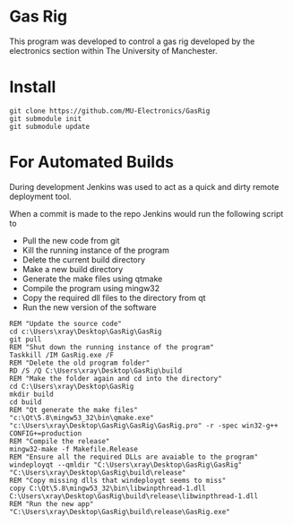 # Gas Rig

This program was developed to control a gas rig developed by the electronics section within The University of Manchester.

# Install

```
git clone https://github.com/MU-Electronics/GasRig
git submodule init
git submodule update
```


# For Automated Builds

During development Jenkins was used to act as a quick and dirty remote deployment tool.

When a commit is made to the repo Jenkins would run the following script to

  * Pull the new code from git
  * Kill the running instance of the program
  * Delete the current build directory
  * Make a new build directory
  * Generate the make files using qtmake
  * Compile the program using mingw32
  * Copy the required dll files to the directory from qt
  * Run the new version of the software

```
REM "Update the source code"
cd c:\Users\xray\Desktop\GasRig\GasRig
git pull
REM "Shut down the running instance of the program"
Taskkill /IM GasRig.exe /F
REM "Delete the old program folder"
RD /S /Q C:\Users\xray\Desktop\GasRig\build
REM "Make the folder again and cd into the directory"
cd C:\Users\xray\Desktop\GasRig
mkdir build
cd build
REM "Qt generate the make files"
"c:\Qt\5.8\mingw53_32\bin\qmake.exe" "c:\Users\xray\Desktop\GasRig\GasRig\GasRig.pro" -r -spec win32-g++ CONFIG+=production
REM "Compile the release"
mingw32-make -f Makefile.Release
REM "Ensure all the required DLLs are avaiable to the program"
windeployqt --qmldir "C:\Users\xray\Desktop\GasRig\GasRig" "C:\Users\xray\Desktop\GasRig\build\release"
REM "Copy missing dlls that windeployqt seems to miss"
copy C:\Qt\5.8\mingw53_32\bin\libwinpthread-1.dll C:\Users\xray\Desktop\GasRig\build\release\libwinpthread-1.dll
REM "Run the new app"
"C:\Users\xray\Desktop\GasRig\build\release\GasRig.exe"
```
